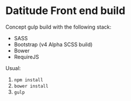 # Datitude Front end build

Concept gulp build with the following stack:

- SASS
- Bootstrap (v4 Alpha SCSS build)
- Bower
- RequireJS

Usual:

1. `npm install`
2. `bower install`
3. `gulp`
